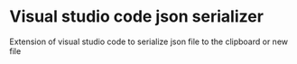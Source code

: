 # Visual studio code json serializer
Extension of visual studio code to serialize json file to the clipboard or new file
